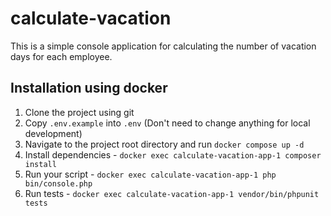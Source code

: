 # calculate-vacation

This is a simple console application for calculating the number of vacation days for each employee.

## Installation using docker

1. Clone the project using git
2. Copy `.env.example` into `.env` (Don't need to change anything for local development)
3. Navigate to the project root directory and run `docker compose up -d`
4. Install dependencies - `docker exec calculate-vacation-app-1 composer install`
5. Run your script - `docker exec calculate-vacation-app-1 php bin/console.php`
6. Run tests - `docker exec calculate-vacation-app-1 vendor/bin/phpunit tests`
